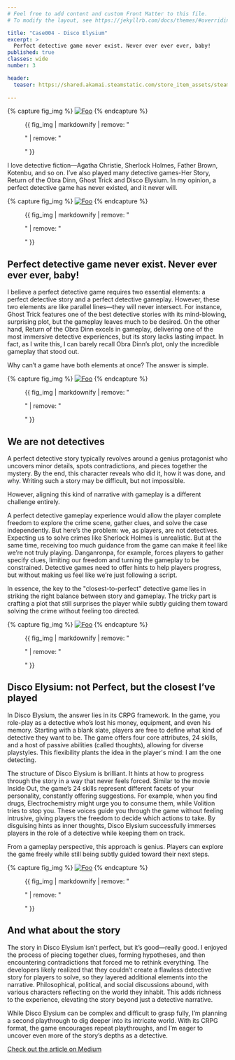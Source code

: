 ```yaml
---
# Feel free to add content and custom Front Matter to this file.
# To modify the layout, see https://jekyllrb.com/docs/themes/#overriding-theme-defaults

title: "Case004 - Disco Elysium"
excerpt: >
  Perfect detective game never exist. Never ever ever ever, baby!
published: true
classes: wide
number: 3

header:
  teaser: https://shared.akamai.steamstatic.com/store_item_assets/steam/apps/632470/ss_dec29c440fab2f7817d68c1380c019290eb1755e.1920x1080.jpg?t=1727256511
    
---
```


{% capture fig_img %}
[![Foo](https://shared.akamai.steamstatic.com/store_item_assets/steam/apps/632470/ss_dec29c440fab2f7817d68c1380c019290eb1755e.1920x1080.jpg?t=1727256511)](https://store.steampowered.com/app/632470/Disco_Elysium__The_Final_Cut/)
{% endcapture %}
<figure>
  {{ fig_img | markdownify | remove: "<p>" | remove: "</p>" }}
</figure>

I love detective fiction—Agatha Christie, Sherlock Holmes, Father Brown, Kotenbu, and so on. I’ve also played many detective games-Her Story, Return of the Obra Dinn, Ghost Trick and Disco Elysium. In my opinion, a perfect detective game has never existed, and it never will.

{% capture fig_img %}
[![Foo](https://shared.akamai.steamstatic.com/store_item_assets/steam/apps/632470/ss_b3694e99ffdb686d1bbbbe16a540d3d2ccd509c4.1920x1080.jpg?t=1727256511)](https://store.steampowered.com/app/632470/Disco_Elysium__The_Final_Cut/)
{% endcapture %}
<figure>
  {{ fig_img | markdownify | remove: "<p>" | remove: "</p>" }}
</figure>

## Perfect detective game never exist. Never ever ever ever, baby!

I believe a perfect detective game requires two essential elements: a perfect detective story and a perfect detective gameplay. However, these two elements are like parallel lines—they will never intersect. For instance, Ghost Trick features one of the best detective stories with its mind-blowing, surprising plot, but the gameplay leaves much to be desired. On the other hand, Return of the Obra Dinn excels in gameplay, delivering one of the most immersive detective experiences, but its story lacks lasting impact. In fact, as I write this, I can barely recall Obra Dinn’s plot, only the incredible gameplay that stood out.

Why can’t a game have both elements at once? The answer is simple.

{% capture fig_img %}
[![Foo](https://shared.akamai.steamstatic.com/store_item_assets/steam/apps/632470/ss_4f5fdc3cf42feca8dafb1f7d2910ef96e62708a2.1920x1080.jpg?t=1727256511)](https://store.steampowered.com/app/632470/Disco_Elysium__The_Final_Cut/)
{% endcapture %}
<figure>
  {{ fig_img | markdownify | remove: "<p>" | remove: "</p>" }}
</figure>

## We are not detectives

A perfect detective story typically revolves around a genius protagonist who uncovers minor details, spots contradictions, and pieces together the mystery. By the end, this character reveals who did it, how it was done, and why. Writing such a story may be difficult, but not impossible.

However, aligning this kind of narrative with gameplay is a different challenge entirely.

A perfect detective gameplay experience would allow the player complete freedom to explore the crime scene, gather clues, and solve the case independently. But here’s the problem: we, as players, are not detectives. Expecting us to solve crimes like Sherlock Holmes is unrealistic. But at the same time, receiving too much guidance from the game can make it feel like we’re not truly playing. Danganronpa, for example, forces players to gather specify clues, limiting our freedom and turning the gameplay to be constrained. Detective games need to offer hints to help players progress, but without making us feel like we’re just following a script.

In essence, the key to the "closest-to-perfect" detective game lies in striking the right balance between story and gameplay. The tricky part is crafting a plot that still surprises the player while subtly guiding them toward solving the crime without feeling too directed.

{% capture fig_img %}
[![Foo](https://shared.akamai.steamstatic.com/store_item_assets/steam/apps/632470/ss_9125a718ee9ba85386ae5d4eb820f3266073fc97.1920x1080.jpg?t=1727256511)](https://store.steampowered.com/app/632470/Disco_Elysium__The_Final_Cut/)
{% endcapture %}
<figure>
  {{ fig_img | markdownify | remove: "<p>" | remove: "</p>" }}
</figure>

## Disco Elysium: not Perfect, but the closest I’ve played

In Disco Elysium, the answer lies in its CRPG framework. In the game, you role-play as a detective who’s lost his money, equipment, and even his memory. Starting with a blank slate, players are free to define what kind of detective they want to be. The game offers four core attributes, 24 skills, and a host of passive abilities (called thoughts), allowing for diverse playstyles. This flexibility plants the idea in the player's mind: I am the one detecting.

The structure of Disco Elysium is brilliant. It hints at how to progress through the story in a way that never feels forced. Similar to the movie Inside Out, the game’s 24 skills represent different facets of your personality, constantly offering suggestions. For example, when you find drugs, Electrochemistry might urge you to consume them, while Volition tries to stop you. These voices guide you through the game without feeling intrusive, giving players the freedom to decide which actions to take. By disguising hints as inner thoughts, Disco Elysium successfully immerses players in the role of a detective while keeping them on track.

From a gameplay perspective, this approach is genius. Players can explore the game freely while still being subtly guided toward their next steps.

{% capture fig_img %}
[![Foo](https://shared.akamai.steamstatic.com/store_item_assets/steam/apps/632470/ss_81ea48324fbac48a00e482781be56cd57d796620.1920x1080.jpg?t=1727256511)](https://store.steampowered.com/app/632470/Disco_Elysium__The_Final_Cut/)
{% endcapture %}
<figure>
  {{ fig_img | markdownify | remove: "<p>" | remove: "</p>" }}
</figure>

## And what about the story

The story in Disco Elysium isn’t perfect, but it’s good—really good. I enjoyed the process of piecing together clues, forming hypotheses, and then encountering contradictions that forced me to rethink everything. The developers likely realized that they couldn’t create a flawless detective story for players to solve, so they layered additional elements into the narrative. Philosophical, political, and social discussions abound, with various characters reflecting on the world they inhabit. This adds richness to the experience, elevating the story beyond just a detective narrative.

While Disco Elysium can be complex and difficult to grasp fully, I’m planning a second playthrough to dig deeper into its intricate world. With its CRPG format, the game encourages repeat playthroughs, and I’m eager to uncover even more of the story’s depths as a detective.

[Check out the article on Medium](https://medium.com/@ROBsayYes/case004-disco-elysium-2ad0c724805a)